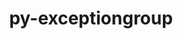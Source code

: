 ---
title: "py-exceptiongroup"
layout: cache
categories: [package, develop]
meta: {"versions": ["1.1.1"], "compilers": ["gcc@=11.1.0", "gcc@=11.4.0"], "oss": ["ubuntu20.04", "ubuntu22.04"], "platforms": ["linux"], "targets": ["x86_64_v3"], "stacks": ["data-vis-sdk", "e4s", "root"], "num_specs": 14, "num_specs_by_stack": {"root": 14, "data-vis-sdk": 7, "e4s": 7}}
spec_details: [{"hash": "5o4zxlexdh3l6aaezfu3tve5ggyduyje", "compiler": "gcc@=11.1.0", "versions": ["1.1.1"], "os": "ubuntu20.04", "platform": "linux", "target": "x86_64_v3", "variants": ["build_system=python_pip"], "stacks": ["root", "data-vis-sdk"], "size": "-", "tarball": "https://binaries.spack.io/develop/build_cache/linux-ubuntu20.04-x86_64_v3/gcc-11.1.0/py-exceptiongroup-1.1.1/linux-ubuntu20.04-x86_64_v3-gcc-11.1.0-py-exceptiongroup-1.1.1-5o4zxlexdh3l6aaezfu3tve5ggyduyje.spack"}, {"hash": "vdbsfyq5skbvykbvni5ltnrthdnqi7go", "compiler": "gcc@=11.1.0", "versions": ["1.1.1"], "os": "ubuntu20.04", "platform": "linux", "target": "x86_64_v3", "variants": ["build_system=python_pip"], "stacks": ["root", "data-vis-sdk"], "size": "-", "tarball": "https://binaries.spack.io/develop/build_cache/linux-ubuntu20.04-x86_64_v3/gcc-11.1.0/py-exceptiongroup-1.1.1/linux-ubuntu20.04-x86_64_v3-gcc-11.1.0-py-exceptiongroup-1.1.1-vdbsfyq5skbvykbvni5ltnrthdnqi7go.spack"}, {"hash": "sblzzl5s5v6l7uzgo6pbc6w76dynqqf6", "compiler": "gcc@=11.1.0", "versions": ["1.1.1"], "os": "ubuntu20.04", "platform": "linux", "target": "x86_64_v3", "variants": ["build_system=python_pip"], "stacks": ["root", "data-vis-sdk"], "size": "-", "tarball": "https://binaries.spack.io/develop/build_cache/linux-ubuntu20.04-x86_64_v3/gcc-11.1.0/py-exceptiongroup-1.1.1/linux-ubuntu20.04-x86_64_v3-gcc-11.1.0-py-exceptiongroup-1.1.1-sblzzl5s5v6l7uzgo6pbc6w76dynqqf6.spack"}, {"hash": "ry3ls4p2ru3kgehphxjrybap4y6nirl6", "compiler": "gcc@=11.1.0", "versions": ["1.1.1"], "os": "ubuntu20.04", "platform": "linux", "target": "x86_64_v3", "variants": ["build_system=python_pip"], "stacks": ["root", "data-vis-sdk"], "size": "-", "tarball": "https://binaries.spack.io/develop/build_cache/linux-ubuntu20.04-x86_64_v3/gcc-11.1.0/py-exceptiongroup-1.1.1/linux-ubuntu20.04-x86_64_v3-gcc-11.1.0-py-exceptiongroup-1.1.1-ry3ls4p2ru3kgehphxjrybap4y6nirl6.spack"}, {"hash": "rkiiepqslyjvgebkxxg2kmkcxdec32xd", "compiler": "gcc@=11.1.0", "versions": ["1.1.1"], "os": "ubuntu20.04", "platform": "linux", "target": "x86_64_v3", "variants": ["build_system=python_pip"], "stacks": ["root", "data-vis-sdk"], "size": "-", "tarball": "https://binaries.spack.io/develop/build_cache/linux-ubuntu20.04-x86_64_v3/gcc-11.1.0/py-exceptiongroup-1.1.1/linux-ubuntu20.04-x86_64_v3-gcc-11.1.0-py-exceptiongroup-1.1.1-rkiiepqslyjvgebkxxg2kmkcxdec32xd.spack"}, {"hash": "3jujrsyn7p3dw5psanlikyi7ederh7zt", "compiler": "gcc@=11.1.0", "versions": ["1.1.1"], "os": "ubuntu20.04", "platform": "linux", "target": "x86_64_v3", "variants": ["build_system=python_pip"], "stacks": ["root", "data-vis-sdk"], "size": "-", "tarball": "https://binaries.spack.io/develop/build_cache/linux-ubuntu20.04-x86_64_v3/gcc-11.1.0/py-exceptiongroup-1.1.1/linux-ubuntu20.04-x86_64_v3-gcc-11.1.0-py-exceptiongroup-1.1.1-3jujrsyn7p3dw5psanlikyi7ederh7zt.spack"}, {"hash": "l3nbuorgjh3of5of75noo32ttyvft3tx", "compiler": "gcc@=11.1.0", "versions": ["1.1.1"], "os": "ubuntu20.04", "platform": "linux", "target": "x86_64_v3", "variants": ["build_system=python_pip"], "stacks": ["root", "data-vis-sdk"], "size": "-", "tarball": "https://binaries.spack.io/develop/build_cache/linux-ubuntu20.04-x86_64_v3/gcc-11.1.0/py-exceptiongroup-1.1.1/linux-ubuntu20.04-x86_64_v3-gcc-11.1.0-py-exceptiongroup-1.1.1-l3nbuorgjh3of5of75noo32ttyvft3tx.spack"}, {"hash": "iw3m7vhjy6vpoomwn6elopnbs75exp32", "compiler": "gcc@=11.4.0", "versions": ["1.1.1"], "os": "ubuntu22.04", "platform": "linux", "target": "x86_64_v3", "variants": ["build_system=python_pip"], "stacks": ["root", "e4s"], "size": "-", "tarball": "https://binaries.spack.io/develop/build_cache/linux-ubuntu22.04-x86_64_v3/gcc-11.4.0/py-exceptiongroup-1.1.1/linux-ubuntu22.04-x86_64_v3-gcc-11.4.0-py-exceptiongroup-1.1.1-iw3m7vhjy6vpoomwn6elopnbs75exp32.spack"}, {"hash": "66i5k3fihkqrmllkdbcnnyctv5kx4oqv", "compiler": "gcc@=11.4.0", "versions": ["1.1.1"], "os": "ubuntu22.04", "platform": "linux", "target": "x86_64_v3", "variants": ["build_system=python_pip"], "stacks": ["root", "e4s"], "size": "-", "tarball": "https://binaries.spack.io/develop/build_cache/linux-ubuntu22.04-x86_64_v3/gcc-11.4.0/py-exceptiongroup-1.1.1/linux-ubuntu22.04-x86_64_v3-gcc-11.4.0-py-exceptiongroup-1.1.1-66i5k3fihkqrmllkdbcnnyctv5kx4oqv.spack"}, {"hash": "wq7mskrpzzoffsbrav72dkw2c5ggadwu", "compiler": "gcc@=11.4.0", "versions": ["1.1.1"], "os": "ubuntu22.04", "platform": "linux", "target": "x86_64_v3", "variants": ["build_system=python_pip"], "stacks": ["root", "e4s"], "size": "-", "tarball": "https://binaries.spack.io/develop/build_cache/linux-ubuntu22.04-x86_64_v3/gcc-11.4.0/py-exceptiongroup-1.1.1/linux-ubuntu22.04-x86_64_v3-gcc-11.4.0-py-exceptiongroup-1.1.1-wq7mskrpzzoffsbrav72dkw2c5ggadwu.spack"}, {"hash": "ja35tb3onu7fl4pdnwsvh5y6ytrhp25y", "compiler": "gcc@=11.4.0", "versions": ["1.1.1"], "os": "ubuntu22.04", "platform": "linux", "target": "x86_64_v3", "variants": ["build_system=python_pip"], "stacks": ["root", "e4s"], "size": "-", "tarball": "https://binaries.spack.io/develop/build_cache/linux-ubuntu22.04-x86_64_v3/gcc-11.4.0/py-exceptiongroup-1.1.1/linux-ubuntu22.04-x86_64_v3-gcc-11.4.0-py-exceptiongroup-1.1.1-ja35tb3onu7fl4pdnwsvh5y6ytrhp25y.spack"}, {"hash": "wazxei2ild5eceapryfxi3hop4jjzoqh", "compiler": "gcc@=11.4.0", "versions": ["1.1.1"], "os": "ubuntu22.04", "platform": "linux", "target": "x86_64_v3", "variants": ["build_system=python_pip"], "stacks": ["root", "e4s"], "size": "-", "tarball": "https://binaries.spack.io/develop/build_cache/linux-ubuntu22.04-x86_64_v3/gcc-11.4.0/py-exceptiongroup-1.1.1/linux-ubuntu22.04-x86_64_v3-gcc-11.4.0-py-exceptiongroup-1.1.1-wazxei2ild5eceapryfxi3hop4jjzoqh.spack"}, {"hash": "iahreyvsvo2skwpjkqrhzqfuo45n2k7z", "compiler": "gcc@=11.4.0", "versions": ["1.1.1"], "os": "ubuntu22.04", "platform": "linux", "target": "x86_64_v3", "variants": ["build_system=python_pip"], "stacks": ["root", "e4s"], "size": "-", "tarball": "https://binaries.spack.io/develop/build_cache/linux-ubuntu22.04-x86_64_v3/gcc-11.4.0/py-exceptiongroup-1.1.1/linux-ubuntu22.04-x86_64_v3-gcc-11.4.0-py-exceptiongroup-1.1.1-iahreyvsvo2skwpjkqrhzqfuo45n2k7z.spack"}, {"hash": "vhpxs2cowhbuep4ffbmkasjmsr5zzmx6", "compiler": "gcc@=11.4.0", "versions": ["1.1.1"], "os": "ubuntu22.04", "platform": "linux", "target": "x86_64_v3", "variants": ["build_system=python_pip"], "stacks": ["root", "e4s"], "size": "-", "tarball": "https://binaries.spack.io/develop/build_cache/linux-ubuntu22.04-x86_64_v3/gcc-11.4.0/py-exceptiongroup-1.1.1/linux-ubuntu22.04-x86_64_v3-gcc-11.4.0-py-exceptiongroup-1.1.1-vhpxs2cowhbuep4ffbmkasjmsr5zzmx6.spack"}]
---